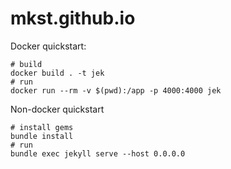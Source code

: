 # mkst.github.io


Docker quickstart:

```
# build
docker build . -t jek
# run
docker run --rm -v $(pwd):/app -p 4000:4000 jek
```

Non-docker quickstart

```
# install gems
bundle install
# run
bundle exec jekyll serve --host 0.0.0.0
```
